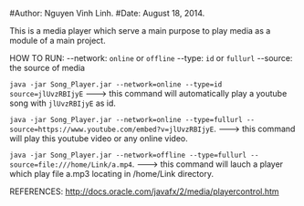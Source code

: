 #Author: Nguyen Vinh Linh.
#Date: August 18, 2014.

This is a media player which serve a main purpose to play media as a module of a
main project.

HOW TO RUN:
--network: `online` or `offline`
--type: `id` or `fullurl`
--source: the source of media

`java -jar Song_Player.jar --network=online --type=id source=jlUvzRBIjyE`
---> this command will automatically play a youtube song with `jlUvzRBIjyE` as
id.

`java -jar Song_Player.jar --network=online --type=fullurl
--source=https://www.youtube.com/embed?v=jlUvzRBIjyE`.
---> this command will play this youtube video or any online video.

`java -jar Song_Player.jar --network=offline --type=fullurl
--source=file:///home/Link/a.mp4`.
---> this command will lauch a player which play file a.mp3 locating in
/home/Link directory.

REFERENCES:
http://docs.oracle.com/javafx/2/media/playercontrol.htm
